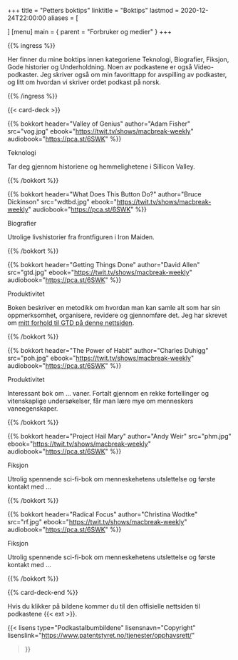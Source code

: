+++
title = "Petters boktips"
linktitle = "Boktips"
lastmod = 2020-12-24T22:00:00
aliases = [

]
[menu]
main = { parent = "Forbruker og medier" }
+++

<!-- markdownlint-disable MD033 MD032 MD034 -->

{{% ingress %}}

Her finner du mine boktips innen kategoriene
<span class="badge bg-success text-white">Teknologi</span>, <span class="badge
bg-danger text-white">Biografier</span>, <span class="badge bg-primary
text-white">Fiksjon</span>, <span class="badge bg-info text-white">Gode historier</span> og
<span class="badge bg-warning text-white">Underholdning</span>. Noen av podkastene er også <span
class="badge bg-dark text-white">Video</span>-podkaster. Jeg skriver også om min favorittapp for
avspilling av podkaster, og litt om hvordan vi skriver ordet podkast på norsk.

{{% /ingress %}}

{{< card-deck >}}

{{% bokkort
 header="Valley of Genius"
 author="Adam Fisher"
 src="vog.jpg"
 ebook="https://twit.tv/shows/macbreak-weekly"
 audiobook="https://pca.st/6SWK"
 %}}

<span class="badge bg-success text-white">Teknologi</span>

Tar deg gjennom historiene og hemmelighetene i Sillicon Valley.

{{% /bokkort %}}

{{% bokkort
 header="What Does This Button Do?"
 author="Bruce Dickinson"
 src="wdtbd.jpg"
 ebook="https://twit.tv/shows/macbreak-weekly"
 audiobook="https://pca.st/6SWK"
 %}}

<span class="badge bg-danger text-white">Biografier</span>

Utrolige livshistorier fra frontfiguren i Iron Maiden.

{{% /bokkort %}}

{{% bokkort
 header="Getting Things Done"
 author="David Allen"
 src="gtd.jpg"
 ebook="https://twit.tv/shows/macbreak-weekly"
 audiobook="https://pca.st/6SWK"
 %}}

<span class="badge bg-danger text-white">Produktivitet</span>

Boken beskriver en metodikk om hvordan man kan samle alt som har sin oppmerksomhet,
organisere, revidere og gjennomføre det. Jeg har skrevet om [mitt forhold til GTD på denne
nettsiden](../gtd).

{{% /bokkort %}}

{{% bokkort
 header="The Power of Habit"
 author="Charles Duhigg"
 src="poh.jpg"
 ebook="https://twit.tv/shows/macbreak-weekly"
 audiobook="https://pca.st/6SWK"
 %}}

<span class="badge bg-danger text-white">Produktivitet</span>

Interessant bok om … vaner. Fortalt gjennom en rekke fortellinger og vitenskaplige undersøkelser,
får man lære mye om menneskers vaneegenskaper.

{{% /bokkort %}}

{{% bokkort
 header="Project Hail Mary"
 author="Andy Weir"
 src="phm.jpg"
 ebook="https://twit.tv/shows/macbreak-weekly"
 audiobook="https://pca.st/6SWK"
 %}}

<span class="badge bg-primary text-white">Fiksjon</span>

Utrolig spennende sci-fi-bok om menneskehetens utslettelse og første kontakt med …

{{% /bokkort %}}

{{% bokkort
 header="Radical Focus"
 author="Christina Wodtke"
 src="rf.jpg"
 ebook="https://twit.tv/shows/macbreak-weekly"
 audiobook="https://pca.st/6SWK"
 %}}

<span class="badge bg-primary text-white">Fiksjon</span>

Utrolig spennende sci-fi-bok om menneskehetens utslettelse og første kontakt med …

{{% /bokkort %}}

{{% card-deck-end %}}

Hvis du klikker på bildene kommer du til den offisielle nettsiden til podkastene {{< ext >}}.

{{< lisens type="Podkastalbumbildene" lisensnavn="Copyright"
lisenslink="https://www.patentstyret.no/tjenester/opphavsrett/"
  >}}
